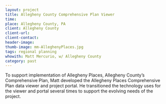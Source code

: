 ```yaml
---
layout: project
title: Allegheny County Comprehensive Plan Viewer
time:
place: Allegheny County, PA
client: Allegheny County
client-url:
client-contact:
header-image:
thumb-image: mm-AlleghenyPlaces.jpg
tags: regional planning
whowith: Matt Mercurio, w/ Allegheny County
category: past
---
```


To support implementation of Allegheny Places, Allegheny County’s Comprehensive Plan, Matt developed the Allegheny Places Comprehensive Plan data viewer and project portal. He transitioned the technology uses for the viewer and portal several times to support the evolving needs of the project.
